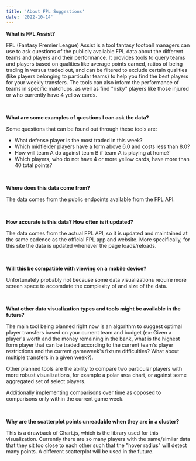 ```yaml
---
title: 'About FPL Suggestions'
date: '2022-10-14'
---
```



**What is FPL Assist?**

FPL (Fantasy Premier League) Assist is a tool fantasy football managers can use to ask questions of the publicly available FPL data about the different teams and players and their performance. It provides tools to query teams and players based on qualities like average points earned, ratios of being trading in versus traded out, and can be filtered to exclude certain qualities (like players belonging to particular teams) to help you find the best players for your weekly transfers. The tools can also inform the performance of teams in specific matchups, as well as find "risky" players like those injured or who currently have 4 yellow cards.

&nbsp;

**What are some examples of questions I can ask the data?**

Some questions that can be found out through these tools are:
- What defense player is the most traded in this week?
- Which midfielder players have a form above 6.0 and costs less than 8.0?
- How will team A do against team B if team A is playing at home?
- Which players, who do not have 4 or more yellow cards, have more than 40 total points?

&nbsp;

**Where does this data come from?**

The data comes from the public endpoints available from the FPL API. 

&nbsp;

**How accurate is this data? How often is it updated?**

The data comes from the actual FPL API, so it is updated and maintained at the same cadence as the official FPL app and website. More specifically, for this site the data is updated whenever the page loads/reloads. 

&nbsp;

**Will this be compatible with viewing on a mobile device?**

Unfortunately probably not because some data visualizations require more screen space to accomdate the complexity of and size of the data.

&nbsp;

**What other data visualization types and tools might be available in the future?**

The main tool being planned right now is an algorithm to suggest optimal player transfers based on your current team and budget (ex: Given a player's worth and the money remaining in the bank, what is the highest form player that can be traded according to the current team's player restrictions and the current gameweek's fixture difficulties? What about multiple transfers in a given week?).

Other planned tools are the ability to compare two particular players with more robust visualizations, for example a polar area chart, or against some aggregated set of select players.

Additionally implementing comparisons over time as opposed to comparisons only within the current game week.

&nbsp;

**Why are the scatterplot points unreadable when they are in a cluster?**

This is a drawback of Chart.js, which is the library used for this visualization. Currently there are so many players with the same/similar data that they sit too close to each other such that the "hover radius" will detect many points. A different scatterplot will 
be used in the future.